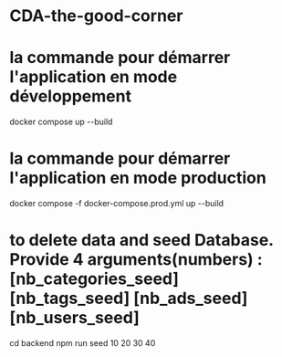 # CDA-the-good-corner

# la commande pour démarrer l'application en mode développement
docker compose up --build

# la commande pour démarrer l'application en mode production
docker compose -f docker-compose.prod.yml up --build

# to delete data and seed Database. Provide 4 arguments(numbers) : [nb_categories_seed] [nb_tags_seed] [nb_ads_seed] [nb_users_seed]
cd backend
npm run seed 10 20 30 40
